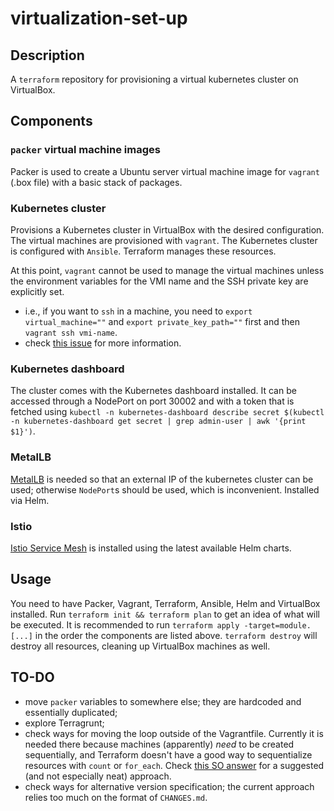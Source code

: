 # virtualization-set-up

## Description

A `terraform` repository for provisioning a virtual kubernetes cluster on VirtualBox.

## Components

### `packer` virtual machine images

Packer is used to create a Ubuntu server virtual machine image for `vagrant` (.box file) with a basic stack of packages.

### Kubernetes cluster

Provisions a Kubernetes cluster in VirtualBox with the desired configuration. The virtual machines are provisioned with `vagrant`. The Kubernetes cluster is configured with `Ansible`. Terraform manages these resources.

At this point, `vagrant` cannot be used to manage the virtual machines unless the environment variables for the VMI name and the SSH private key are explicitly set.

- i.e., if you want to `ssh` in a machine, you need to `export virtual_machine=""` and `export private_key_path=""` first and then `vagrant ssh vmi-name`.
- check [this issue](https://github.com/bmatcuk/terraform-provider-vagrant/issues/21) for more information.

### Kubernetes dashboard

The cluster comes with the Kubernetes dashboard installed. It can be accessed through a NodePort on port 30002 and with a token that is fetched using `kubectl -n kubernetes-dashboard describe secret $(kubectl -n kubernetes-dashboard get secret | grep admin-user | awk '{print $1}')`.

### MetalLB

[MetalLB](https://metallb.universe.tf/) is needed so that an external IP of the kubernetes cluster can be used; otherwise `NodePort`s should be used, which is inconvenient. Installed via Helm.

### Istio

[Istio Service Mesh](https://istio.io/latest/) is installed using the latest available Helm charts.

## Usage

You need to have Packer, Vagrant, Terraform, Ansible, Helm and VirtualBox installed.
Run `terraform init && terraform plan` to get an idea of what will be executed. It is recommended to run `terraform apply -target=module.[...]` in the order the components are listed above. `terraform destroy` will destroy all resources, cleaning up VirtualBox machines as well.

## TO-DO

- move `packer` variables to somewhere else; they are hardcoded and essentially duplicated;
- explore Terragrunt;
- check ways for moving the loop outside of the Vagrantfile. Currently it is needed there because machines (apparently) _need_ to be created sequentially, and Terraform doesn't have a good way to sequentialize resources with `count` or `for_each`. Check [this SO answer](https://stackoverflow.com/a/64749410/10785101) for a suggested (and not especially neat) approach.
- check ways for alternative version specification; the current approach relies too much on the format of `CHANGES.md`.
